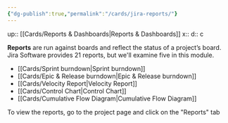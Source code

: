 ```yaml
---
{"dg-publish":true,"permalink":"/cards/jira-reports/"}
---
```


up:: [[Cards/Reports & Dashboards\|Reports & Dashboards]] 
x:: 
d:: c

**Reports** are run against boards and reflect the status of a project’s board. Jira Software provides 21 reports, but we'll examine five in this module.

- [[Cards/Sprint burndown\|Sprint burndown]]
- [[Cards/Epic & Release burndown\|Epic & Release burndown]]
- [[Cards/Velocity Report\|Velocity Report]]
- [[Cards/Control Chart\|Control Chart]]
- [[Cards/Cumulative Flow Diagram\|Cumulative Flow Diagram]]

To view the reports, go to the project page and click on the "Reports" tab
